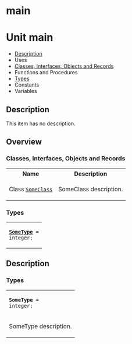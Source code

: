 # main


# Unit main

- [Description](#PasDoc-Description)
- Uses
- [Classes, Interfaces, Objects and Records](#PasDoc-Classes)
- Functions and Procedures
- [Types](#PasDoc-Types)
- Constants
- Variables

<span id="PasDoc-Description"/>

## Description
This item has no description.

<span id="PasDoc-Uses"/>

## Overview

### Classes, Interfaces, Objects and Records
<span id="PasDoc-Classes"/>


<table>
<tr class="listheader">
<th class="itemname">Name</th>
<th class="itemdesc">Description</th>
</tr>
<tr>

<td>

Class&nbsp;[`SomeClass`](main.SomeClass.md)
</td>

<td>

SomeClass description.
</td>
</tr>
</table>

### Types
<span id="PasDoc-Types"/>


<table>
<tr>

<td>

<code><strong><a href="main.md#SomeType">SomeType</a></strong> = integer;</code>
</td>
</tr>
</table>

## Description

### Types

<table>
<tr>

<td>

<span id="SomeType"/><code><strong>SomeType</strong> = integer;</code>
</td>
</tr>
<tr><td colspan="1">

SomeType description.

</td></tr>
</table>
